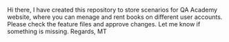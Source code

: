 Hi there,
I have created this repository to store scenarios for QA Academy website, where you can menage and rent books on different user accounts.
Please check the feature files and approve changes. Let me know if something is missing.
Regards, MT

